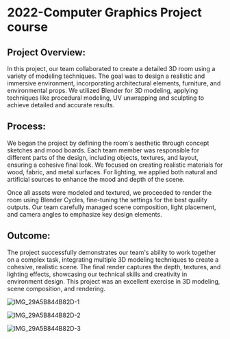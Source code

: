 # 2022-Computer Graphics Project course

## Project Overview:
In this project, our team collaborated to create a detailed 3D room using a variety of modeling techniques. The goal was to design a realistic and immersive environment, incorporating architectural elements, furniture, and environmental props. We utilized Blender for 3D modeling, applying techniques like procedural modeling, UV unwrapping and sculpting to achieve detailed and accurate results.

## Process:
We began the project by defining the room's aesthetic through concept sketches and mood boards. Each team member was responsible for different parts of the design, including objects, textures, and layout, ensuring a cohesive final look. We focused on creating realistic materials for wood, fabric, and metal surfaces. For lighting, we applied both natural and artificial sources to enhance the mood and depth of the scene.

Once all assets were modeled and textured, we proceeded to render the room using Blender Cycles, fine-tuning the settings for the best quality outputs. Our team carefully managed scene composition, light placement, and camera angles to emphasize key design elements.

## Outcome:
The project successfully demonstrates our team's ability to work together on a complex task, integrating multiple 3D modeling techniques to create a cohesive, realistic scene. The final render captures the depth, textures, and lighting effects, showcasing our technical skills and creativity in environment design. This project was an excellent exercise in 3D modeling, scene composition, and rendering.

![IMG_29A5B844B82D-1](https://github.com/user-attachments/assets/dfda8160-2536-4840-ae6f-b8695684d57a)


![IMG_29A5B844B82D-2](https://github.com/user-attachments/assets/0191ca19-3557-4801-ad44-5d71d4490de6)


![IMG_29A5B844B82D-3](https://github.com/user-attachments/assets/2f7b5fbe-6772-4eae-b680-14810fa899e1)

